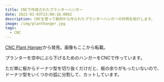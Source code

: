 ```yaml
---
title: CNCで作成されたプランターハンガー
date: 2022-01-03T23:00:18.006Z
description: CNCを使って板材から作られたプランターハンガーの作例を紹介します。
image: /img/planthanger.jpg
tags:
  - CNC
---
```

[CNC Plant Hanger](https://www.kronosrobotics.com/planterhanger)から発見。画像もここから転載。

プランターを空中にぶら下げるためのハンガーをCNCで作っています。

ただ単に板からドーナツ型を切り抜くだけだと、板の余りがもったいないので、ドーナツ型をいくつかの弧に分割して、カットしています。
